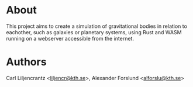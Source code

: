 # About
This project aims to create a simulation of gravitational bodies in relation to eachother, such as galaxies or planetary systems, using Rust and WASM running on a webserver accessible from the internet.

# Authors
Carl Liljencrantz \<liljencr@kth.se\>, Alexander Forslund \<alforslu@kth.se\>

